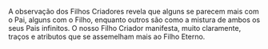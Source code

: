 ﻿A observação dos Filhos Criadores revela que alguns se parecem mais com o Pai, alguns com o Filho, enquanto outros são como a mistura de ambos os seus Pais infinitos. O nosso Filho Criador manifesta, muito claramente, traços e atributos que se assemelham mais ao Filho Eterno.